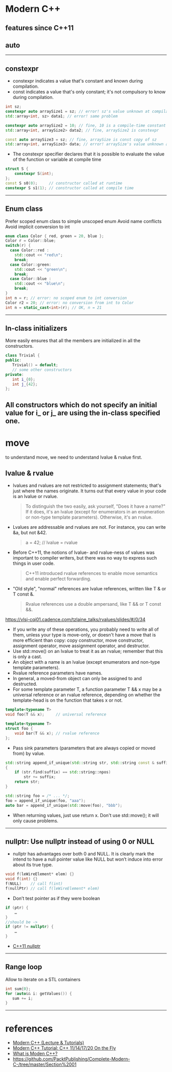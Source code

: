# Modern C++ 
features since C++11
---

## auto
---
## constexpr
* constexpr indicates a value that's constant and known during compilation.
* const indicates a value that's only constant; it's not compulsory to know during compilation.
```C++
int sz; 
constexpr auto arraySize1 = sz; // error! sz's value unknown at compilation 
std::array<int, sz> data1; // error! same problem 

constexpr auto arraySize2 = 10; // fine, 10 is a compile-time constant 
std::array<int, arraySize2> data2; // fine, arraySize2 is constexpr

const auto arraySize3 = sz; // fine, arraySize is const copy of sz 
std::array<int, arraySize3> data; // error! arraySize's value unknown at compilation 
```
* The constexpr specifier declares that it is possible to evaluate the value of the function or variable at compile time
```C++
struct S { 
    constexpr S(int);
}; 
const S s0(0);     // constructor called at runtime
constexpr S s1(1); // constructor called at compile time
```
---
## Enum class
Prefer scoped enum class to simple unscoped enum
Avoid name conflicts
Avoid implicit conversion to int
```C++
enum class Color { red, green = 20, blue }; 
Color r = Color::blue; 
switch(r) { 
  case Color::red :
    std::cout << "red\n"; 
    break; 
  case Color::green:
    std::cout << "green\n";
    break; 
  case Color::blue : 
    std::cout << "blue\n"; 
    break; 
} 
int n = r; // error: no scoped enum to int conversion 
Color r2 = 20; // error: no conversion from int to Color
int n = static_cast<int>(r); // OK, n = 21 
```
---
## In-class initializers
More easily ensures that all the members are initialized in all the constructors.

```C++
class Trivial {
public:
   Trivial() = default;
   // some other constructors
private:
   int i_{0};
   int j_{42};
};
```
All constructors which do not specify an initial value for i_ or j_ are using the in-class specified one.
---
# move 
to understand move, we need to understand lvalue & rvalue first. 
## lvalue & rvalue
* lvalues and rvalues are not restricted to assignment statements; that's just where the names originate. It turns out that every value in your code is an lvalue or rvalue. 
    > To distinguish the two easily, ask yourself, "Does it have a name?" If it does, it's an lvalue (except for enumerators in an enumeration or non-type template parameters). Otherwise, it's an rvalue.
* Lvalues are addressable and rvalues are not. For instance, you can write &a, but not &42.
    > a = 42;    // lvalue = rvalue
* Before C++11, the notions of lvalue- and rvalue-ness of values was important to compiler writers, but there was no way to express such things in user code.
    >C++11 introduced rvalue references to enable move semantics and enable perfect forwarding.
* "Old style", "normal" references are lvalue references, written like T & or T const &.
    >Rvalue references use a double ampersand, like T && or T const &&.

https://vlsj-cqi01.cadence.com/tzlaine_talks/rvalues/slides/#/0/34
* If you write any of these operations, you probably need to write all of them, unless your type is move-only, or doesn't have a move that is more efficient than copy: copy constructor, move constructor, assignment operator, move assignment operator, and destructor.
* Use std::move() on an lvalue to treat it as an rvalue; remember that this is only a cast.
* An object with a name is an lvalue (except enumerators and non-type template parameters).
* Rvalue reference parameters have names.
* In general, a moved-from object can only be assigned to and destructed.
* For some template parameter T, a function parameter T && x may be a universal reference or an rvalue reference, depending on whether the template-head is on the function that takes x or not.

```C++
template<typename T>
void foo(T && x);     // universal reference

template<typename T>
struct foo {
    void bar(T && x); // rvalue reference
};
```

* Pass sink parameters (parameters that are always copied or moved from) by value.
```C++
std::string append_if_unique(std::string str, std::string const & suffix)
{
    if (str.find(suffix) == std::string::npos)
        str += suffix;
    return str;
}

std::string foo = /* ... */;
foo = append_if_unique(foo, "aaa");
auto bar = append_if_unique(std::move(foo), "bbb");
```
* When returning values, just use return x. Don't use std::move(); it will only cause problems.
---
## nullptr: Use nullptr instead of using 0 or NULL
* nullptr has advantages over both 0 and NULL.  It is clearly mark the intend to have a null pointer value like NULL but won’t induce into error about its true type.
```C++
void f(leWireElement* elem) {}
void f(int) {}
f(NULL)    // call f(int)
f(nullPtr) // call f(leWireElement* elem)
```
* Don’t test pointer as if they were boolean

```C++
if (ptr) { 
	…
}
//should be ->
if (ptr != nullptr) {
	…
}
```
* [C++11 nullptr](https://shengyu7697.github.io/cpp-nullptr/)
---
## Range loop
Allow to iterate on a STL containers
```C++
int sum{0};
for (auto&& i: getValues()) {
   sum += i;
}
```
---
# references
* [Modern C++ (Lecture & Tutorials)](https://www.youtube.com/playlist?list=PLgnQpQtFTOGRM59sr3nSL8BmeMZR9GCIA)
* [Modern C++ Tutorial: C++ 11/14/17/20 On the Fly](https://changkun.de/modern-cpp/en-us/00-preface/)
* [What is Moden C++?](https://www.modernescpp.com/index.php/what-is-modern-c#:~:text=Modern%20C%2B%2B%20stands%20for%20C%2B%2B,14%2C%20and%20C%2B%2B17.&text=If%20you%20look%20at%20the,the%20second%20modern%20C%2B%2B.)
* https://github.com/PacktPublishing/Complete-Modern-C-/tree/master/Section%2001
